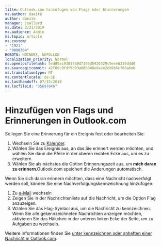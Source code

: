 ```yaml
---
title: Outlook.com hinzufügen von Flags oder Erinnerungen
ms.author: daeite
author: daeite
manager: joallard
ms.date: 3/21/2019
ms.audience: Admin
ms.topic: article
ms.custom:
- "1921"
- "9000304"
ROBOTS: NOINDEX, NOFOLLOW
localization_priority: Normal
ms.openlocfilehash: 5ed89ac0381760d7396d5920329c9eee6335ddd0
ms.sourcegitcommit: 42f0dc9fdf5b93a68b048e8aee2eb9b6cf66a6eb
ms.translationtype: MT
ms.contentlocale: de-DE
ms.lasthandoff: 07/15/2019
ms.locfileid: "35697046"
---
```

# <a name="adding-flags-and-reminders-in-outlookcom"></a>Hinzufügen von Flags und Erinnerungen in Outlook.com

So legen Sie eine Erinnerung für ein Ereignis fest oder bearbeiten Sie:

1. Wechseln Sie zu [Kalender](https://outlook.live.com/calendar/).
1. Wählen Sie das Ereignis aus, an das Sie erinnert werden möchten, und wählen Sie dann die Pfeile in der oberen rechten Ecke aus, um es zu erweitern.
1. Wählen Sie als nächstes die Option Erinnerungszeit aus, um **mich daran zu erinnern**.Outlook.com speichert die Änderungen automatisch.

Wenn Sie sich daran erinnern möchten, dass eine Nachricht nachverfolgt werden soll, können Sie eine Nachverfolgungskennzeichnung hinzufügen:

1. Zu [e-Mail](https://outlook.live.com/mail/) wechseln
1. Zeigen Sie in der Nachrichtenliste auf die Nachricht, um die Option Flag anzuzeigen.
1. Wählen Sie das Flag-Symbol aus, um die Nachricht zu kennzeichnen. Wenn Sie alle gekennzeichneten Nachrichten anzeigen möchten, aktivieren Sie das Häkchen in der unteren linken Ecke der Seite, um zu Aufgaben zu wechseln.
 
Weitere Informationen finden Sie [unter kennzeichnen oder anheften einer Nachricht in Outlook.com](https://support.office.com/article/8e911e69-30d6-4cc8-8c71-a1163560618a?wt.mc_id=Office_Outlook_com_Alchemy).
